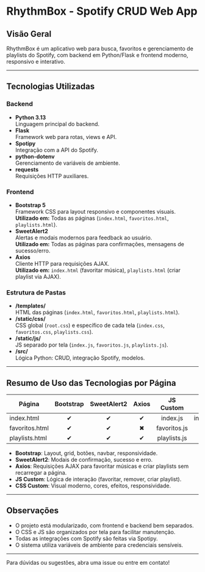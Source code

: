 # RhythmBox - Spotify CRUD Web App

## Visão Geral
RhythmBox é um aplicativo web para busca, favoritos e gerenciamento de playlists do Spotify, com backend em Python/Flask e frontend moderno, responsivo e interativo.

---

## Tecnologias Utilizadas

### Backend
- **Python 3.13**  
  Linguagem principal do backend.
- **Flask**  
  Framework web para rotas, views e API.
- **Spotipy**  
  Integração com a API do Spotify.
- **python-dotenv**  
  Gerenciamento de variáveis de ambiente.
- **requests**  
  Requisições HTTP auxiliares.

### Frontend
- **Bootstrap 5**  
  Framework CSS para layout responsivo e componentes visuais.  
  **Utilizado em:** Todas as páginas (`index.html`, `favoritos.html`, `playlists.html`).
- **SweetAlert2**  
  Alertas e modais modernos para feedback ao usuário.  
  **Utilizado em:** Todas as páginas para confirmações, mensagens de sucesso/erro.
- **Axios**  
  Cliente HTTP para requisições AJAX.  
  **Utilizado em:** `index.html` (favoritar música), `playlists.html` (criar playlist via AJAX).

### Estrutura de Pastas
- **/templates/**  
  HTML das páginas (`index.html`, `favoritos.html`, `playlists.html`).
- **/static/css/**  
  CSS global (`root.css`) e específico de cada tela (`index.css`, `favoritos.css`, `playlists.css`).
- **/static/js/**  
  JS separado por tela (`index.js`, `favoritos.js`, `playlists.js`).
- **/src/**  
  Lógica Python: CRUD, integração Spotify, modelos.

---

## Resumo de Uso das Tecnologias por Página

| Página           | Bootstrap | SweetAlert2 | Axios | JS Custom | CSS Custom         |
|------------------|:--------:|:-----------:|:-----:|:---------:|:------------------:|
| index.html       |    ✔     |     ✔       |   ✔   |  index.js | index.css/playlists.css |
| favoritos.html   |    ✔     |     ✔       |   ✖   | favoritos.js | playlists.css      |
| playlists.html   |    ✔     |     ✔       |   ✔   | playlists.js | playlists.css      |

- **Bootstrap**: Layout, grid, botões, navbar, responsividade.
- **SweetAlert2**: Modais de confirmação, sucesso e erro.
- **Axios**: Requisições AJAX para favoritar músicas e criar playlists sem recarregar a página.
- **JS Custom**: Lógica de interação (favoritar, remover, criar playlist).
- **CSS Custom**: Visual moderno, cores, efeitos, responsividade.

---

## Observações
- O projeto está modularizado, com frontend e backend bem separados.
- O CSS e JS são organizados por tela para facilitar manutenção.
- Todas as integrações com Spotify são feitas via Spotipy.
- O sistema utiliza variáveis de ambiente para credenciais sensíveis.

---

Para dúvidas ou sugestões, abra uma issue ou entre em contato!
